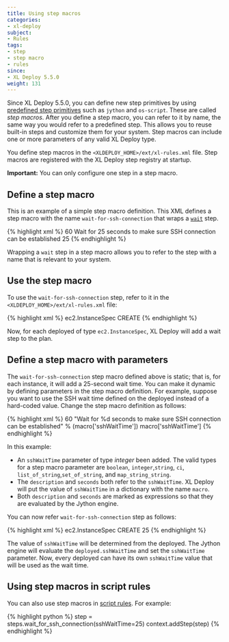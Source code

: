 ```yaml
---
title: Using step macros
categories:
- xl-deploy
subject:
- Rules
tags:
- step
- step macro
- rules
since:
- XL Deploy 5.5.0
weight: 131
---
```


Since XL Deploy 5.5.0, you can define new step primitives by using [predefined step primitives](/xl-deploy/how-to/use-a-predefined-step-in-a-rule.html) such as `jython` and `os-script`. These are called _step macros_. After you define a step macro, you can refer to it by name, the same way you would refer to a predefined step. This allows you to reuse built-in steps and customize them for your system. Step macros can include one or more parameters of any valid XL Deploy type.

You define step macros in the `<XLDEPLOY_HOME>/ext/xl-rules.xml` file. Step macros are registered with the XL Deploy step registry at startup.

**Important:** You can only configure one step in a step macro.

## Define a step macro

This is an example of a simple step macro definition. This XML defines a step macro with the name `wait-for-ssh-connection` that wraps a [`wait`](/xl-deploy/5.5.x/referencesteps.html#wait) step.

{% highlight xml %}
<step-macro name="wait-for-ssh-connection">
    <steps>
        <wait>
            <order>60</order>
            <description>Wait for 25 seconds to make sure SSH connection can be established</description>
            <seconds>25</seconds>
        </wait>
    </steps>
</step-macro>
{% endhighlight %}

Wrapping a `wait` step in a step macro allows you to refer to the step with a name that is relevant to your system.

## Use the step macro

To use the `wait-for-ssh-connection` step, refer to it in the `<XLDEPLOY_HOME>/ext/xl-rules.xml` file:

{% highlight xml %}
<rule name="ec2-wait" scope="deployed">
    <conditions>
        <type>ec2.InstanceSpec</type>
        <operation>CREATE</operation>
    </conditions>
    <steps>
        <wait-for-ssh-connection/>
    </steps>
</rule>
{% endhighlight %}

Now, for each deployed of type `ec2.InstanceSpec`, XL Deploy will add a wait step to the plan.

## Define a step macro with parameters

The `wait-for-ssh-connection` step macro defined above is static; that is, for each instance, it will add a 25-second wait time. You can make it dynamic by defining parameters in the step macro definition. For example, suppose you want to use the SSH wait time defined on the deployed instead of a hard-coded value. Change the step macro definition as follows:

{% highlight xml %}
<step-macro name="wait-for-ssh-connection">
    <parameters>
        <parameter name="sshWaitTime" type="integer" description="Time to wait"/>
    </parameters>
    <steps>
        <wait>
            <order>60</order>
            <description expression="true">"Wait for %d seconds to make sure SSH connection can be established" % (macro['sshWaitTime'])</description>
            <seconds expression="true">macro['sshWaitTime']</seconds>
        </wait>
    </steps>
</step-macro>
{% endhighlight %}

In this example:

* An `sshWaitTime` parameter of type _integer_ been added. The valid types for a step macro parameter are `boolean`, `integer`,`string`, `ci`, `list_of_string`,`set_of_string`, and `map_string_string`.
* The `description` and `seconds` both refer to the `sshWaitTime`. XL Deploy will put the value of `sshWaitTime` in a dictionary with the name `macro`.
* Both `description` and `seconds` are marked as expressions so that they are evaluated by the Jython engine.

You can now refer `wait-for-ssh-connection` step as follows:

{% highlight xml %}
<rule name="ec2-wait" scope="deployed">
    <conditions>
        <type>ec2.InstanceSpec</type>
        <operation>CREATE</operation>
    </conditions>
    <steps>
        <wait-for-ssh-connection>
            <sshWaitTime>25</sshWaitTime>
        </wait-for-ssh-connection>
    </steps>
</rule>
{% endhighlight %}

The value of `sshWaitTime` will be determined from the deployed. The Jython engine will evaluate the `deployed.sshWaitTime` and set the `sshWaitTime` parameter. Now, every deployed can have its own `sshWaitTime` value that will be used as the wait time.

## Using step macros in script rules

You can also use step macros in [script rules](/xl-deploy/how-to/writing-script-rules.html). For example:

{% highlight python %}
step = steps.wait_for_ssh_connection(sshWaitTime=25)
context.addStep(step)
{% endhighlight %}
